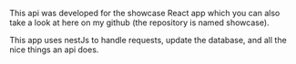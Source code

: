 This api was developed for the showcase React app which you can also take a look at here on my github (the repository is named showcase).

This app uses nestJs to handle requests, update the database, and all the nice things an api does.
